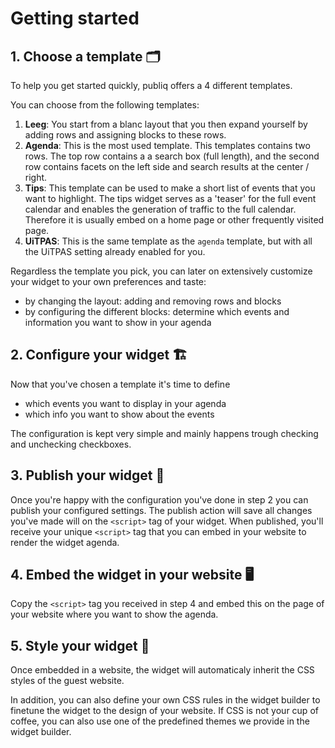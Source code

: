# Getting started

## 1. Choose a template 🗂️

To help you get started quickly, publiq offers a 4 different templates. 

You can choose from the following templates:
1. **Leeg**: You start from a blanc layout that you then expand yourself by adding rows and assigning blocks to these rows.
2. **Agenda**: This is the most used template. This templates contains two rows. The top row contains a a search box (full length), and the second row contains facets on the left side and search results at the center / right.
3. **Tips**: This template can be used to make a short list of events that you want to highlight. The tips widget serves as a 'teaser' for the full event calendar and enables the generation of traffic to the full calendar. Therefore it is usually embed on a home page or other frequently visited page.
4. **UiTPAS**: This is the same template as the `agenda` template, but with all the UiTPAS setting already enabled for you.

Regardless the template you pick, you can later on extensively customize your widget to your own preferences and taste:
* by changing the layout: adding and removing rows and blocks
* by configuring the different blocks: determine which events and information you want to show in your agenda

## 2. Configure your widget 🏗️ 

Now that you've chosen a template it's time to define
* which events you want to display in your agenda
* which info you want to show about the events

The configuration is kept very simple and mainly happens trough checking and unchecking checkboxes.

## 3. Publish your widget 💾 

Once you're happy with the configuration you've done in step 2 you can publish your configured settings. The publish action will save all changes you've made will on the `<script>` tag of your widget. When published, you'll receive your unique `<script>` tag that you can embed in your website to render the widget agenda.

## 4. Embed the widget in your website 🖥️ 

Copy the `<script>` tag you received in step 4 and embed this on the page of your website where you want to show the agenda.

## 5. Style your widget 🎨 

Once embedded in a website, the widget will automaticaly inherit the CSS styles of the guest website. 

In addition, you can also define your own CSS rules in the widget builder to finetune the widget to the design of your website. If CSS is not your cup of coffee, you can also use one of the predefined themes we provide in the widget builder.